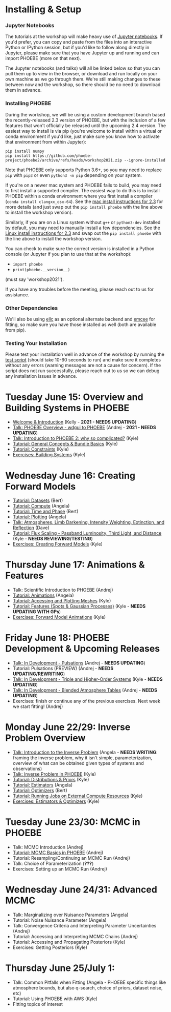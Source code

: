 # Installing & Setup

### Jupyter Notebooks

The tutorials at the workshop will make heavy use of [Jupyter notebooks](https://jupyter.org/install).  If you'd prefer, you can copy and paste from the files into an interactive Python or IPython session, but if you'd like to follow along directly in Jupyter, please make sure that you have Jupyter up and running and can import PHOEBE (more on that next).

The Jupyter notebooks (and talks) will all be linked below so that you can pull them up to view in the browser, or download and run locally on your own machine as we go through them.  We're still making changes to these between now and the workshop, so there should be no need to download them in advance.

### Installing PHOEBE

During the workshop, we will be using a custom development branch based the recently-released 2.3 version of PHOEBE, but with the inclusion of a few features that won't officially be released until the upcoming 2.4 version.  The easiest way to install is via pip (you're welcome to install within a virtual or conda environment if you'd like, just make sure you know how to activate that environment from within Jupyter):

```
pip install numpy
pip install https://github.com/phoebe-project/phoebe2/archive/refs/heads/workshop2021.zip --ignore-installed
```

Note that PHOEBE only supports Python 3.6+, so you may need to replace `pip` with `pip3` or even `python3 -m pip` depending on your system.

If you're on a newer mac system and PHOEBE fails to build, you may need to first install a supported compiler.  The easiest way to do this is to install PHOEBE within a conda environment where you first install a compiler (`conda install clangxx_osx-64`).  See the [mac install instructions for 2.3](http://phoebe-project.org/install/latest/mac/auto) for more details (and just swap out the `pip install phoebe` with the line above to install the workshop version).

Similarly, if you are on a Linux system without `g++` or `python3-dev` installed by default, you may need to manually install a few dependencies.  See the [Linux install instructions for 2.3](http://phoebe-project.org/install/latest/linux/auto) and swap out the `pip install phoebe` with the line above to install the workshop version.

You can check to make sure the correct version is installed in a Python console (or Jupyter if you plan to use that at the workshop):

* `import phoebe`
* `print(phoebe.__version__)`

(must say 'workshop2021').

If you have any troubles before the meeting, please reach out to us for assistance.


### Other Dependencies

We'll also be using [ellc](https://github.com/pmaxted/ellc) as an optional alternate backend and [emcee](https://emcee.readthedocs.io/en/stable/) for fitting, so make sure you have those installed as well (both are available from pip).


### Testing Your Installation

Please test your installation well in advance of the workshop by running the [test script](https://raw.githubusercontent.com/phoebe-project/phoebe2-workshop/2021june/test_install.py) (should take 10-60 seconds to run) and make sure it completes without any errors (warning messages are not a cause for concern).  If the script does not run successfully, please reach out to us so we can debug any installation issues in advance.

# Tuesday June 15: Overview and Building Systems in PHOEBE

* [Welcome & Introduction](https://docs.google.com/presentation/d/e/2PACX-1vTPiLVRPAUJnrSyNgqpWXbuQduLDqp36RP6inq5-QdtYA0nnLTjsQN1FuyhVIgvW9fHkiz_FAEpNrjp/pub?start=false&loop=false&delayms=3000) (Kelly - **2021 - NEEDS UPDATING**)
* [Talk: PHOEBE Overview - wdgui to PHOEBE](https://docs.google.com/presentation/d/e/2PACX-1vTeR0gdxhuHt7-rEQMK5SEM3bGETEF-ItWQHsvmr8cwt1bNqJuMflTABL8vvV6jrNEdPqRaIpL8-TiJ/pub?start=false&loop=false&delayms=3000) (Andrej - **2021 - NEEDS UPDATING**)
* [Talk: Introduction to PHOEBE 2: why so complicated?](https://docs.google.com/presentation/d/e/2PACX-1vTdjGepiD4v0VvAv8DQsed_uCQ4SMYPqfUtCLzvR92PKjnSSeTZ9qWuZpVbzdNxWBE445BwigEg9Tv7/pub?start=false&loop=false&delayms=3000) (Kyle)
* [Tutorial: General Concepts & Bundle Basics](https://nbviewer.jupyter.org/github/phoebe-project/phoebe2-workshop/blob/2021june/Tutorial_01_bundle_basics.ipynb) (Kyle)
* [Tutorial: Constraints](https://nbviewer.jupyter.org/github/phoebe-project/phoebe2-workshop/blob/2021june/Tutorial_02_constraints.ipynb) (Kyle)
* [Exercises: Building Systems](https://nbviewer.jupyter.org/github/phoebe-project/phoebe2-workshop/blob/2021june/Exercises_01_building_systems.ipynb) (Kyle)


# Wednesday June 16: Creating Forward Models

* [Tutorial: Datasets](https://nbviewer.jupyter.org/github/phoebe-project/phoebe2-workshop/blob/2021june/Tutorial_03_datasets.ipynb) (Bert)
* [Tutorial: Compute](https://nbviewer.jupyter.org/github/phoebe-project/phoebe2-workshop/blob/2021june/Tutorial_04_compute.ipynb) (Angela)
* [Tutorial: Time and Phase](https://nbviewer.jupyter.org/github/phoebe-project/phoebe2-workshop/blob/2021june/Tutorial_04b_time_and_phase.ipynb) (Bert)
* [Tutorial: Plotting](https://nbviewer.jupyter.org/github/phoebe-project/phoebe2-workshop/blob/2021june/Tutorial_05_plotting.ipynb) (Angela)
* [Talk: Atmospheres, Limb Darkening, Intensity Weighting, Extinction, and Reflection](https://docs.google.com/presentation/d/e/2PACX-1vSrILRxT1eygipBOurKZ2trffr5KQBRbK3y1TxY0-oydV1t4SaoZAWvDLZfUCc4iIZDzaHhlkVW8meM/pub?start=false&loop=false&delayms=3000) (Dave)
* [Tutorial: Flux Scaling - Passband Luminosity, Third Light, and Distance](https://nbviewer.jupyter.org/github/phoebe-project/phoebe2-workshop/blob/2021june/Tutorial_pblum_l3_distance.ipynb) (Kyle - **NEEDS REVIEWING/TESTING**)
* [Exercises: Creating Forward Models](https://nbviewer.jupyter.org/github/phoebe-project/phoebe2-workshop/blob/2021june/Exercises_02_forward_models.ipynb) (Kyle)


# Thursday June 17: Animations & Features

* Talk: Scientific Introduction to PHOEBE (Andrej)
* [Tutorial: Animations](https://nbviewer.jupyter.org/github/phoebe-project/phoebe2-workshop/blob/2021june/Tutorial_05b_animations.ipynb) (Angela)
* [Tutorial: Accessing and Plotting Meshes](https://nbviewer.jupyter.org/github/phoebe-project/phoebe2-workshop/blob/2021june/Tutorial_05c_meshes.ipynb) (Kyle)
* [Tutorial: Features (Spots & Gaussian Processes)](https://nbviewer.jupyter.org/github/phoebe-project/phoebe2-workshop/blob/2021june/Tutorial_06_features.ipynb) (Kyle - **NEEDS UPDATING WITH GPs**)
* [Exercises: Forward Model Animations](https://nbviewer.jupyter.org/github/phoebe-project/phoebe2-workshop/blob/2021june/Exercises_03_animations.ipynb) (Kyle)



# Friday June 18: PHOEBE Development & Upcoming Releases

* [Talk: In Development - Pulsations](https://docs.google.com/presentation/d/e/2PACX-1vR13F6t5UqxxLntwHs5_sVo8YW-xzRlq2BOm08KxRMYAETPqH8qHsmL6M8BvNNTXEzStFYcvKF-IjK5/pub?start=false&loop=false&delayms=3000) (Andrej - **NEEDS UPDATING**)
* Tutorial: Pulsations (PREVIEW) (Andrej - **NEEDS UPDATING/REWRITING**)
* [Talk: In Development - Triple and Higher-Order Systems](https://docs.google.com/presentation/d/e/2PACX-1vSk1awjZ-mrvsSOQunNYikwGr6PjdAseIhPEnh84ABExkgAvAzZ1QF2WEMVIr04IMYPQYwEoPGDjir2/pub?start=false&loop=false&delayms=3000) (Kyle - **NEEDS UPDATING**)
* [Talk: In Development - Blended Atmosphere Tables](https://docs.google.com/presentation/d/e/2PACX-1vRMJxgdwwWs-IF1OY9ligGgNVul2z1Kk_GjRgH9-hFpkN8gJqtFcQUG4D3wzrsN998pvqt4bMNTtrfB/pub?start=false&loop=false&delayms=3000) (Andrej - **NEEDS UPDATING**)
* Exercises: finish or continue any of the previous exercises.  Next week we start fitting! (Andrej)


# Monday June 22/29: Inverse Problem Overview
* [Talk: Introduction to the Inverse Problem](https://docs.google.com/presentation/d/e/2PACX-1vTtiioAwAllKi9rycyklKPGbbji2cS9sf2wp9nvkccKtb7T_RaYHL7ByFUXy8fhvaM7MlOLi2eCYdtV/pub?start=false&loop=false&delayms=3000) (Angela - **NEEDS WRITING**: framing the inverse problem, why it isn't simple, parameterization, overview of what can be obtained given types of systems and observations)
* [Talk: Inverse Problem in PHOEBE](https://docs.google.com/presentation/d/e/2PACX-1vQsVUENU9QuQSFu2f5qvfJy9HJfgn3EqodG1nxuHXR4gukbt5J39aXmI8XDXo40RMJ93omsTix826z5/pub?start=false&loop=false&delayms=3000) (Kyle)
* [Tutorial: Distributions & Priors](https://nbviewer.jupyter.org/github/phoebe-project/phoebe2-workshop/blob/2021june/Tutorial_07_distributions.ipynb) (Kyle)
* [Tutorial: Estimators](https://nbviewer.jupyter.org/github/phoebe-project/phoebe2-workshop/blob/2021june/Tutorial_08a_estimators.ipynb) (Angela)
* [Tutorial: Optimizers](https://nbviewer.jupyter.org/github/phoebe-project/phoebe2-workshop/blob/2021june/Tutorial_08b_optimizers.ipynb) (Bert)
* [Tutorial: Running Jobs on External Compute Resources](https://nbviewer.jupyter.org/github/phoebe-project/phoebe2-workshop/blob/2021june/Tutorial_09_server.ipynb) (Kyle)
* [Exercises: Estimators & Optimizers](https://nbviewer.jupyter.org/github/phoebe-project/phoebe2-workshop/blob/2021june/Exercises_05_estimators_optimizers.ipynb) (Kyle)

# Tuesday June 23/30: MCMC in PHOEBE
* Talk: MCMC Introduction (Andrej)
* [Tutorial: MCMC Basics in PHOEBE](https://nbviewer.jupyter.org/github/phoebe-project/phoebe2-workshop/blob/2021june/Tutorial_10_mcmc.ipynb) (Andrej)
* Tutorial: Resampling/Continuing an MCMC Run (Andrej)
* Talk: Choice of Parameterization (**???**)
* Exercises: Setting up an MCMC Run (Andrej)

# Wednesday June 24/31: Advanced MCMC
* Talk: Marginalizing over Nuisance Parameters (Angela)
* Tutorial: Noise Nuisance Parameter (Angela)
* Talk: Convergence Criteria and Interpreting Parameter Uncertainties (Andrej)
* Tutorial: Accessing and Interpreting MCMC Chains (Andrej)
* Tutorial: Accessing and Propagating Posteriors (Kyle)
* Exercises: Getting Posteriors (Kyle)

# Thursday June 25/July 1:
* Talk: Common Pitfalls when Fitting (Angela - PHOEBE specific things like atmosphere bounds, but also q-search, choice of priors, dataset noise, etc)
* Tutorial: Using PHOEBE with AWS (Kyle)
* Fitting topics of interest

